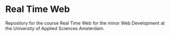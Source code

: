 # Real Time Web
Repository for the course Real Time Web for the minor Web Development at the University of Applied Sciences Amsterdam. 
